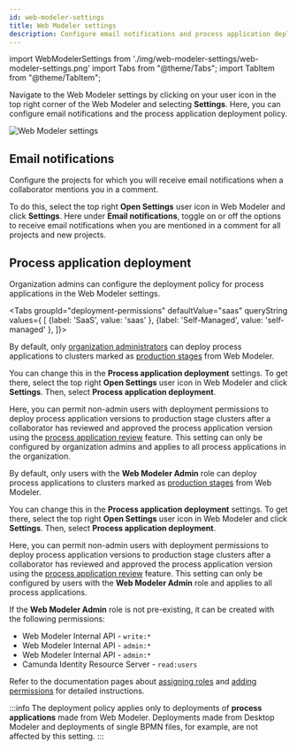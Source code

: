 ```yaml
---
id: web-modeler-settings
title: Web Modeler settings
description: Configure email notifications and process application deployment policies in the Web Modeler settings.
---
```


import WebModelerSettings from './img/web-modeler-settings/web-modeler-settings.png'
import Tabs from "@theme/Tabs";
import TabItem from "@theme/TabItem";

Navigate to the Web Modeler settings by clicking on your user icon in the top right corner of the Web Modeler and selecting **Settings**. Here, you can configure email notifications and the process application deployment policy.

<img src={WebModelerSettings} alt="Web Modeler settings" />

## Email notifications

Configure the projects for which you will receive email notifications when a collaborator mentions you in a comment.

To do this, select the top right **Open Settings** user icon in Web Modeler and click **Settings**. Here under **Email notifications**, toggle on or off the options to receive email notifications when you are mentioned in a comment for all projects and new projects.

## Process application deployment

Organization admins can configure the deployment policy for process applications in the Web Modeler settings.

<Tabs groupId="deployment-permissions" defaultValue="saas" queryString values={
[
{label: 'SaaS', value: 'saas' },
{label: 'Self-Managed', value: 'self-managed' },
]}>

<TabItem value='saas'>

By default, only [organization administrators](/components/console/manage-organization/manage-users.md) can deploy process applications to clusters marked as
[production stages](/components/modeler/web-modeler/process-application-pipeline.md#deployment-pipeline-stages) from Web Modeler.

You can change this in the **Process application deployment** settings. To get there, select the top right **Open Settings** user icon in Web Modeler and click **Settings**. Then, select **Process application deployment**.

Here, you can permit non-admin users with deployment permissions to deploy process application versions to production stage clusters
after a collaborator has reviewed and approved the process application version using the
[process application review](/components/modeler/web-modeler/process-application-pipeline.md#review) feature.
This setting can only be configured by organization admins and applies to all process applications in the organization.

</TabItem>

<TabItem value='self-managed'>

By default, only users with the **Web Modeler Admin** role can deploy process applications to
clusters marked as [production stages](/components/modeler/web-modeler/process-application-pipeline.md#deployment-pipeline-stages) from Web Modeler.

You can change this in the **Process application deployment** settings. To get there, select the top right **Open Settings** user icon in Web Modeler and click **Settings**. Then, select **Process application deployment**.

Here, you can permit non-admin users with deployment permissions to deploy process application versions to production stage clusters
after a collaborator has reviewed and approved the process application version using the
[process application review](/components/modeler/web-modeler/process-application-pipeline.md#review) feature.
This setting can only be configured by users with the **Web Modeler Admin** role and applies to all process applications.

If the **Web Modeler Admin** role is not pre-existing, it can be created with the following permissions:

- Web Modeler Internal API - `write:*`
- Web Modeler Internal API - `admin:*`
- Web Modeler Internal API - `admin:*`
- Camunda Identity Resource Server - `read:users`

Refer to the documentation pages about [assigning roles](../../../self-managed/identity/user-guide/roles/add-assign-role.md) and [adding permissions](../../../self-managed/identity/user-guide/roles/add-assign-permission.md) for detailed instructions.

</TabItem>

</Tabs>

:::info
The deployment policy applies only to deployments of **process applications** made from Web Modeler.
Deployments made from Desktop Modeler and deployments of single BPMN files, for example, are not affected by this setting.
:::
